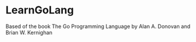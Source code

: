# LearnGoLang
Based of the book The Go Programming Language by Alan A. Donovan and Brian W. Kernighan
